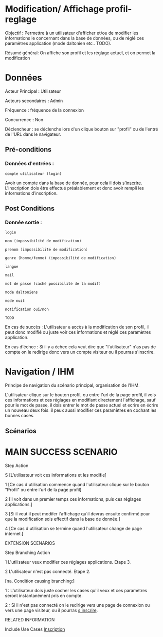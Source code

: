 # Modification/ Affichage profil-reglage

Objectif :  Permettre à un utilisateur d'afficher et/ou de modifier les informations le concernant dans la base de données, ou de réglé ces paramètres application (mode daltonien etc.. TODO).

Résumé général: On affiche son profil et les réglage actuel, et on permet la modification

# Données


Acteur Principal : Utilisateur

Acteurs secondaires : Admin

Fréquence   : fréquence de la connexion

Concurrence : Non

Déclencheur : se déclenche lors d'un clique bouton sur "profil" ou de l'entré de l'URL dans le navigateur.


## Pré-conditions

### Données d'entrées :

    compte utilisateur (login)

Avoir un compte dans la base de donnée, pour cela il dois [s'inscrire](/inscription.md).
L'inscription dois être effectué préalablement et donc avoir rempli les informations d'inscription.


## Post Conditions

### Donnée sortie :

    login

	nom (impossibilité de modification)

	prenom (impossibilité de modification)

	genre (homme/femme) (impossibilité de modification)

	langue

	mail

	mot de passe (caché possibilité de la modif)

	mode daltoniens

	mode nuit

	notification oui/non

	TODO


En cas de succès : L'utilisateur a accès à la modification de son profil, il peut donc modifié ou juste voir ces informations et réglé ces paramètres application.

En cas d'échec : Si il y a échec cela veut dire que "l'utilisateur" n'as pas de compte on le redirige donc vers un compte visiteur ou il pourras s'inscrire.


# Navigation / IHM 

Principe de navigation du scénario principal, organisation de l'IHM.

L'utilisateur clique sur le bouton profil, ou entre l'url de la page profil, il vois ces informations et ces réglages en modifiant directement l'affichage, sauf pour le mot de passe, il dois entrer le mot de passe actuel et ecrire en écrire un nouveau deux fois. il peux aussi modifier ces paramètres en cochant les bonnes cases.

## Scénarios

# MAIN SUCCESS SCENARIO

Step	Action

S	[L'utilisateur voit ces informations et les modifie]

1	[Ce cas d'utilisation commence quand l'utilisateur clique sur le bouton "Profil" ou entre l'url de la page profil]

2	[Il voit dans un premier temps ces informations, puis ces réglages applications.]

3	[Si il veut il peut modifer l'affichage qu'il devras ensuite confirmé pour que la modification sois effectif dans la base de donnée.]

4	[Ce cas d'utilisation se termine quand l'utilisateur change de page internet.]


EXTENSION SCENARIOS

Step	Branching Action

1	L'utilisateur veux modifier ces réglages applications. Etape 3.

2   L'utilisateur n'est pas connecté. Etape 2.

[na.  Condition causing branching:] 

1 : L'utilisateur dois juste cocher les cases qu'il veux et ces paramètres seront instantanément pris en compte.

2 : Si il n'est pas connecté on le redirige vers une page de connexion ou vers une page visiteur, ou il pourras [s'inscrire](/inscription.md).
	


RELATED INFORMATION

Include Use Cases	[Inscription](/inscription.md)


